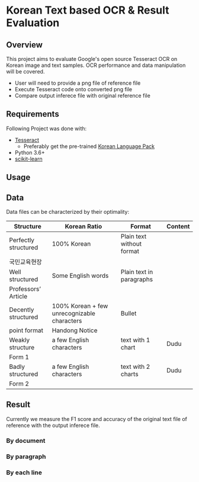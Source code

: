 # Korean Text based OCR & Result Evaluation

## Overview
This project aims to evaluate Google's open source Tesseract OCR on Korean
image and text samples. 
OCR performance and data manipulation will be covered.

 - User will need to provide a png file of reference file
 - Execute Tesseract code onto converted png file
 - Compare output inferece file with original reference file

## Requirements
Following Project was done with:
 - [Tesseract](https://github.com/tesseract-ocr/tesseract)
    - Preferably get the pre-trained [Korean Language Pack](https://github.com/tesseract-ocr/tessdata_best)
 - Python 3.6+
 - [scikit-learn](https://scikit-learn.org/stable/)
    
## Usage



## Data
Data files can be characterized by their optimality:

| Structure | Korean Ratio | Format | Content |
| ------ | ------ | ------ | ------ |
| Perfectly structured | 100% Korean | Plain text without format
| 국민교육현장 |
| Well structured | Some English words | Plain text in paragraphs
| Professors’ Article |
| Decently structured |100% Korean + few unrecognizable characters | Bullet
point format | Handong Notice | 
| Weakly structure | a few English characters | text with 1 chart | Dudu
Form 1 | 
| Badly structured | a few English characters | text with 2 charts | Dudu
Form 2 |

## Result
Currently we measure the F1 score and accuracy of the original text file of
reference with the output inferece file. 

### By document

### By paragraph

### By each line

